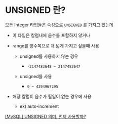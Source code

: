 # UNSIGNED 란?



모든 Integer 타입들은 속성으로 `UNSIGNED` 를 가지고 있는데

- 이 타입은 칼럼내에 음수를 포함하지 않거나

- range를 양수쪽으로 더 넓게 가지고 싶을때 사용

  - unsigned를 사용하지 않는 경우

    - ~~~~
      -2147483648 ~ 2147483647
      ~~~~

  - unsigned를 사용

    - ~~~
      0 ~ 4294967295
      ~~~

- 해당 칼럼이 음수가 될일이 없는 경우에 사용

  - ex) auto-increment









[[MySQL] UNSIGNED 의미, 언제 사용할까?](https://donggu1105.tistory.com/28)